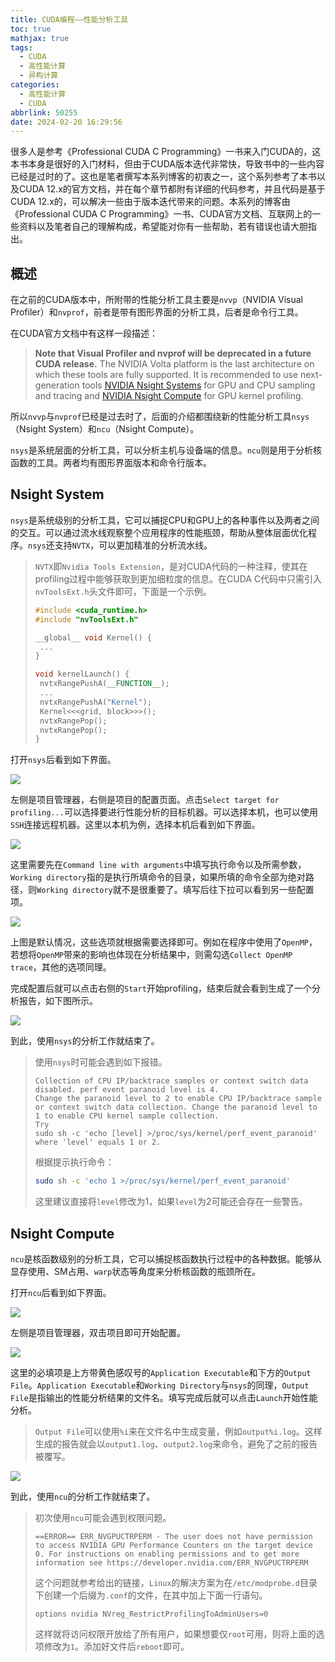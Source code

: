```yaml
---
title: CUDA编程——性能分析工具
toc: true
mathjax: true
tags:
  - CUDA
  - 高性能计算
  - 异构计算
categories:
  - 高性能计算
  - CUDA
abbrlink: 50255
date: 2024-02-20 16:29:56
---
```


很多人是参考《Professional CUDA C Programming》一书来入门CUDA的，这本书本身是很好的入门材料，但由于CUDA版本迭代非常快，导致书中的一些内容已经是过时的了。这也是笔者撰写本系列博客的初衷之一，这个系列参考了本书以及CUDA 12.x的官方文档，并在每个章节都附有详细的代码参考，并且代码是基于CUDA 12.x的，可以解决一些由于版本迭代带来的问题。本系列的博客由《Professional CUDA C Programming》一书、CUDA官方文档、互联网上的一些资料以及笔者自己的理解构成，希望能对你有一些帮助，若有错误也请大胆指出。

<!-- more -->

## 概述

在之前的CUDA版本中，所附带的性能分析工具主要是`nvvp`（NVIDIA Visual Profiler）和`nvprof`，前者是带有图形界面的分析工具，后者是命令行工具。

在CUDA官方文档中有这样一段描述：

> **Note that Visual Profiler and nvprof will be deprecated in a future CUDA release.** The NVIDIA Volta platform is the last architecture on which these tools are fully supported. It is recommended to use next-generation tools [NVIDIA Nsight Systems](https://developer.nvidia.com/nsight-systems) for GPU and CPU sampling and tracing and [NVIDIA Nsight Compute](https://developer.nvidia.com/nsight-compute) for GPU kernel profiling.

所以`nvvp`与`nvprof`已经是过去时了，后面的介绍都围绕新的性能分析工具`nsys`（Nsight System）和`ncu`（Nsight Compute）。

`nsys`是系统层面的分析工具，可以分析主机与设备端的信息。`ncu`则是用于分析核函数的工具。两者均有图形界面版本和命令行版本。

## Nsight System

`nsys`是系统级别的分析工具，它可以捕捉CPU和GPU上的各种事件以及两者之间的交互。可以通过流水线观察整个应用程序的性能瓶颈，帮助从整体层面优化程序。`nsys`还支持`NVTX`，可以更加精准的分析流水线。

> `NVTX`即`Nvidia Tools Extension`，是对CUDA代码的一种注释，使其在profiling过程中能够获取到更加细粒度的信息。在CUDA C代码中只需引入`nvToolsExt.h`头文件即可，下面是一个示例。
>
> ```cpp
> #include <cuda_runtime.h>
> #include "nvToolsExt.h"
> 
> __global__ void Kernel() {
>  ...
> }
> 
> void kernelLaunch() {
>  nvtxRangePushA(__FUNCTION__);
>  ...
>  nvtxRangePushA("Kernel");
>  Kernel<<<grid, block>>>();
>  nvtxRangePop();
>  nvtxRangePop();
> }
> ```

打开`nsys`后看到如下界面。

![](https://github.com/Deleter-D/Images/assets/56388518/8fd51e06-221e-45a3-ad18-df8e8018dfde)

左侧是项目管理器，右侧是项目的配置页面。点击`Select target for profiling...`可以选择要进行性能分析的目标机器。可以选择本机，也可以使用`SSH`连接远程机器。这里以本机为例，选择本机后看到如下界面。

![](https://github.com/Deleter-D/Images/assets/56388518/5ee961e8-d4d6-4c7d-b03d-11fc0e7dd894)

这里需要先在`Command line with arguments`中填写执行命令以及所需参数，`Working directory`指的是执行所填命令的目录，如果所填的命令全部为绝对路径，则`Working directory`就不是很重要了。填写后往下拉可以看到另一些配置项。

![](https://github.com/Deleter-D/Images/assets/56388518/f9980d3c-e30b-4202-a4f7-6bff2ded3f90)

上图是默认情况，这些选项就根据需要选择即可。例如在程序中使用了`OpenMP`，若想将`OpenMP`带来的影响也体现在分析结果中，则需勾选`Collect OpenMP trace`，其他的选项同理。

完成配置后就可以点击右侧的`Start`开始profiling，结束后就会看到生成了一个分析报告，如下图所示。

![](https://github.com/Deleter-D/Images/assets/56388518/51d721fe-c71b-41f9-8995-0e880a7f2c5f)

到此，使用`nsys`的分析工作就结束了。

> 使用`nsys`时可能会遇到如下报错。
>
> ```
> Collection of CPU IP/backtrace samples or context switch data disabled. perf event paranoid level is 4.
> Change the paranoid level to 2 to enable CPU IP/backtrace sample or context switch data collection. Change the paranoid level to 1 to enable CPU kernel sample collection.
> Try
> sudo sh -c 'echo [level] >/proc/sys/kernel/perf_event_paranoid'
> where 'level' equals 1 or 2.
> ```
>
> 根据提示执行命令：
>
> ```sh
> sudo sh -c 'echo 1 >/proc/sys/kernel/perf_event_paranoid'
> ```
>
> 这里建议直接将`level`修改为1，如果`level`为2可能还会存在一些警告。

## Nsight Compute

`ncu`是核函数级别的分析工具，它可以捕捉核函数执行过程中的各种数据。能够从显存使用、SM占用、`warp`状态等角度来分析核函数的瓶颈所在。

打开`ncu`后看到如下界面。

![](https://github.com/Deleter-D/Images/assets/56388518/f4b6dfc8-4d27-413b-844e-a96261767732)

左侧是项目管理器，双击项目即可开始配置。

![](https://github.com/Deleter-D/Images/assets/56388518/644fdf63-cd16-48c9-b48b-c75f3b2dda1e)

这里的必填项是上方带黄色感叹号的`Application Executable`和下方的`Output File`。`Application Executable`和`Working Directory`与`nsys`的同理，`Output File`是指输出的性能分析结果的文件名。填写完成后就可以点击`Launch`开始性能分析。

> `Output File`可以使用`%i`来在文件名中生成变量，例如`output%i.log`。这样生成的报告就会以`output1.log`、`output2.log`来命令，避免了之前的报告被覆写。

![](https://github.com/Deleter-D/Images/assets/56388518/b19c5412-e6bd-4e49-8d4c-7e7b4e6cf99c)

到此，使用`ncu`的分析工作就结束了。

> 初次使用`ncu`可能会遇到权限问题。
>
> ```
> ==ERROR== ERR_NVGPUCTRPERM - The user does not have permission to access NVIDIA GPU Performance Counters on the target device 0. For instructions on enabling permissions and to get more information see https://developer.nvidia.com/ERR_NVGPUCTRPERM
> ```
>
> 这个问题就参考给出的链接，`Linux`的解决方案为在`/etc/modprobe.d`目录下创建一个后缀为`.conf`的文件，在其中加上下面一行语句。
>
> ```
> options nvidia NVreg_RestrictProfilingToAdminUsers=0
> ```
>
> 这样就将访问权限开放给了所有用户，如果想要仅`root`可用，则将上面的选项修改为`1`。添加好文件后`reboot`即可。

